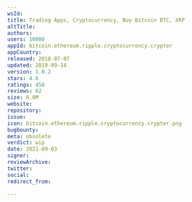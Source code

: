 ```yaml
---
wsId: 
title: Trading Apps, Cryptocurrency, Buy Bitcoin BTC, XRP
altTitle: 
authors: 
users: 10000
appId: bitcoin.ethereum.ripple.cryptocurrency.crypter
appCountry: 
released: 2018-07-07
updated: 2019-09-14
version: 1.0.2
stars: 4.6
ratings: 458
reviews: 62
size: 6.0M
website: 
repository: 
issue: 
icon: bitcoin.ethereum.ripple.cryptocurrency.crypter.png
bugbounty: 
meta: obsolete
verdict: wip
date: 2021-09-03
signer: 
reviewArchive: 
twitter: 
social: 
redirect_from: 

---
```


